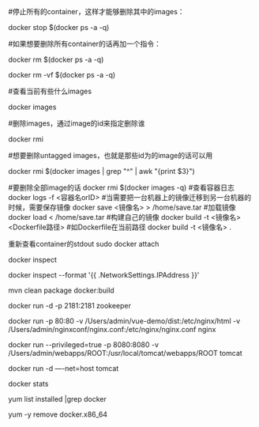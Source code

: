 #停止所有的container，这样才能够删除其中的images：

docker stop $(docker ps -a -q)

#如果想要删除所有container的话再加一个指令：

docker rm $(docker ps -a -q)

docker rm -vf $(docker ps -a -q)

#查看当前有些什么images

docker images

#删除images，通过image的id来指定删除谁

docker rmi <image id>

#想要删除untagged images，也就是那些id为<None>的image的话可以用

docker rmi $(docker images | grep "^<none>" | awk "{print $3}")

#要删除全部image的话
docker rmi $(docker images -q)
#查看容器日志
docker logs -f <容器名orID>
#当需要把一台机器上的镜像迁移到另一台机器的时候，需要保存镜像
docker save <镜像名> > /home/save.tar
#加载镜像
docker load < /home/save.tar
#构建自己的镜像
docker build -t <镜像名> <Dockerfile路径>
#如Dockerfile在当前路径
docker build -t <镜像名> .

重新查看container的stdout
sudo docker attach <containerID>

docker inspect

docker inspect --format '{{ .NetworkSettings.IPAddress }}' <containerID>

mvn clean package docker:build

docker run  -d  -p 2181:2181 zookeeper

docker run -p 80:80 -v /Users/admin/vue-demo/dist:/etc/nginx/html -v /Users/admin/nginxconf/nginx.conf:/etc/nginx/nginx.conf  nginx

docker run --privileged=true -p 8080:8080 -v /Users/admin/webapps/ROOT:/usr/local/tomcat/webapps/ROOT  tomcat  

docker run -d —-net=host tomcat

docker stats <containerID  or  name>
  
yum list installed |grep docker

yum -y remove docker.x86_64

